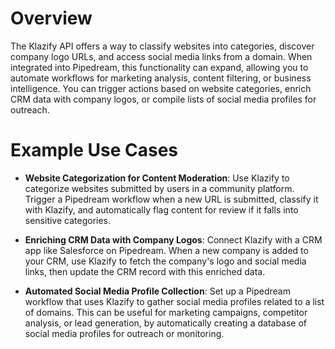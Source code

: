 # Overview

The Klazify API offers a way to classify websites into categories, discover company logo URLs, and access social media links from a domain. When integrated into Pipedream, this functionality can expand, allowing you to automate workflows for marketing analysis, content filtering, or business intelligence. You can trigger actions based on website categories, enrich CRM data with company logos, or compile lists of social media profiles for outreach.

# Example Use Cases

- **Website Categorization for Content Moderation**: Use Klazify to categorize websites submitted by users in a community platform. Trigger a Pipedream workflow when a new URL is submitted, classify it with Klazify, and automatically flag content for review if it falls into sensitive categories.

- **Enriching CRM Data with Company Logos**: Connect Klazify with a CRM app like Salesforce on Pipedream. When a new company is added to your CRM, use Klazify to fetch the company's logo and social media links, then update the CRM record with this enriched data.

- **Automated Social Media Profile Collection**: Set up a Pipedream workflow that uses Klazify to gather social media profiles related to a list of domains. This can be useful for marketing campaigns, competitor analysis, or lead generation, by automatically creating a database of social media profiles for outreach or monitoring.

